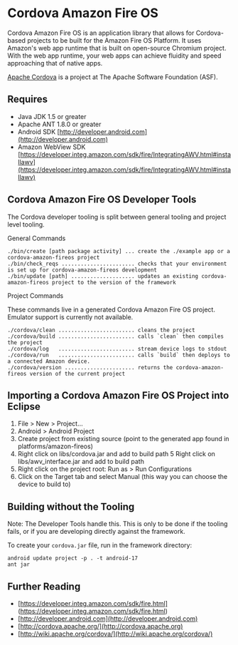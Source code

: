 <!--
#
# Licensed to the Apache Software Foundation (ASF) under one
# or more contributor license agreements.  See the NOTICE file
# distributed with this work for additional information
# regarding copyright ownership.  The ASF licenses this file
# to you under the Apache License, Version 2.0 (the
# "License"); you may not use this file except in compliance
# with the License.  You may obtain a copy of the License at
# 
# http://www.apache.org/licenses/LICENSE-2.0
# 
# Unless required by applicable law or agreed to in writing,
# software distributed under the License is distributed on an
# "AS IS" BASIS, WITHOUT WARRANTIES OR CONDITIONS OF ANY
#  KIND, either express or implied.  See the License for the
# specific language governing permissions and limitations
# under the License.
#
-->
Cordova Amazon Fire OS
===

Cordova Amazon Fire OS is an application library that allows for Cordova-based
projects to be built for the Amazon Fire OS Platform. It uses Amazon's web app runtime that is built on open-source Chromium project. With the web app runtime, your web apps can achieve fluidity and speed approaching that of native apps. 

[Apache Cordova](http://cordova.io) is a project at The Apache Software Foundation (ASF).


Requires
---

- Java JDK 1.5 or greater
- Apache ANT 1.8.0 or greater
- Android SDK [http://developer.android.com](http://developer.android.com)
- Amazon WebView SDK [https://developer.integ.amazon.com/sdk/fire/IntegratingAWV.html#installawv](https://developer.integ.amazon.com/sdk/fire/IntegratingAWV.html#installawv)
 
Cordova Amazon Fire OS Developer Tools
---

The Cordova developer tooling is split between general tooling and project level tooling. 

General Commands

    ./bin/create [path package activity] ... create the ./example app or a cordova-amazon-fireos project
    ./bin/check_reqs ....................... checks that your environment is set up for cordova-amazon-fireos development
    ./bin/update [path] .................... updates an existing cordova-amazon-fireos project to the version of the framework

Project Commands

These commands live in a generated Cordova Amazon Fire OS project. Emulator support is currently not available.

    ./cordova/clean ........................ cleans the project
    ./cordova/build ........................ calls `clean` then compiles the project
    ./cordova/log   ........................ stream device logs to stdout
    ./cordova/run   ........................ calls `build` then deploys to a connected Amazon device. 
    ./cordova/version ...................... returns the cordova-amazon-fireos version of the current project

Importing a Cordova Amazon Fire OS Project into Eclipse
----

1. File > New > Project...
2. Android > Android Project
3. Create project from existing source (point to the generated app found in platforms/amazon-fireos)
4. Right click on libs/cordova.jar and add to build path
5  Right click on libs/awv_interface.jar and add to build path
6. Right click on the project root: Run as > Run Configurations
7. Click on the Target tab and select Manual (this way you can choose the device to build to)

Building without the Tooling
---
Note: The Developer Tools handle this.  This is only to be done if the tooling fails, or if 
you are developing directly against the framework.


To create your `cordova.jar` file, run in the framework directory:

    android update project -p . -t android-17
    ant jar

Further Reading
---
- [https://developer.integ.amazon.com/sdk/fire.html] (https://developer.integ.amazon.com/sdk/fire.html)
- [http://developer.android.com](http://developer.android.com)
- [http://cordova.apache.org/](http://cordova.apache.org)
- [http://wiki.apache.org/cordova/](http://wiki.apache.org/cordova/)

